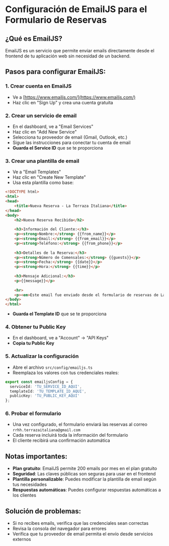 # Configuración de EmailJS para el Formulario de Reservas

## ¿Qué es EmailJS?
EmailJS es un servicio que permite enviar emails directamente desde el frontend de tu aplicación web sin necesidad de un backend.

## Pasos para configurar EmailJS:

### 1. Crear cuenta en EmailJS
- Ve a [https://www.emailjs.com/](https://www.emailjs.com/)
- Haz clic en "Sign Up" y crea una cuenta gratuita

### 2. Crear un servicio de email
- En el dashboard, ve a "Email Services"
- Haz clic en "Add New Service"
- Selecciona tu proveedor de email (Gmail, Outlook, etc.)
- Sigue las instrucciones para conectar tu cuenta de email
- **Guarda el Service ID** que se te proporciona

### 3. Crear una plantilla de email
- Ve a "Email Templates"
- Haz clic en "Create New Template"
- Usa esta plantilla como base:

```html
<!DOCTYPE html>
<html>
<head>
    <title>Nueva Reserva - La Terraza Italiana</title>
</head>
<body>
    <h2>Nueva Reserva Recibida</h2>
    
    <h3>Información del Cliente:</h3>
    <p><strong>Nombre:</strong> {{from_name}}</p>
    <p><strong>Email:</strong> {{from_email}}</p>
    <p><strong>Teléfono:</strong> {{from_phone}}</p>
    
    <h3>Detalles de la Reserva:</h3>
    <p><strong>Número de Comensales:</strong> {{guests}}</p>
    <p><strong>Fecha:</strong> {{date}}</p>
    <p><strong>Hora:</strong> {{time}}</p>
    
    <h3>Mensaje Adicional:</h3>
    <p>{{message}}</p>
    
    <hr>
    <p><em>Este email fue enviado desde el formulario de reservas de La Terraza Italiana</em></p>
</body>
</html>
```

- **Guarda el Template ID** que se te proporciona

### 4. Obtener tu Public Key
- En el dashboard, ve a "Account" → "API Keys"
- **Copia tu Public Key**

### 5. Actualizar la configuración
- Abre el archivo `src/config/emailjs.ts`
- Reemplaza los valores con tus credenciales reales:

```typescript
export const emailjsConfig = {
  serviceId: 'TU_SERVICE_ID_AQUI',
  templateId: 'TU_TEMPLATE_ID_AQUI', 
  publicKey: 'TU_PUBLIC_KEY_AQUI'
};
```

### 6. Probar el formulario
- Una vez configurado, el formulario enviará las reservas al correo `rrhh.terrazaitaliana@gmail.com`
- Cada reserva incluirá toda la información del formulario
- El cliente recibirá una confirmación automática

## Notas importantes:
- **Plan gratuito**: EmailJS permite 200 emails por mes en el plan gratuito
- **Seguridad**: Las claves públicas son seguras para usar en el frontend
- **Plantilla personalizable**: Puedes modificar la plantilla de email según tus necesidades
- **Respuestas automáticas**: Puedes configurar respuestas automáticas a los clientes

## Solución de problemas:
- Si no recibes emails, verifica que las credenciales sean correctas
- Revisa la consola del navegador para errores
- Verifica que tu proveedor de email permita el envío desde servicios externos

